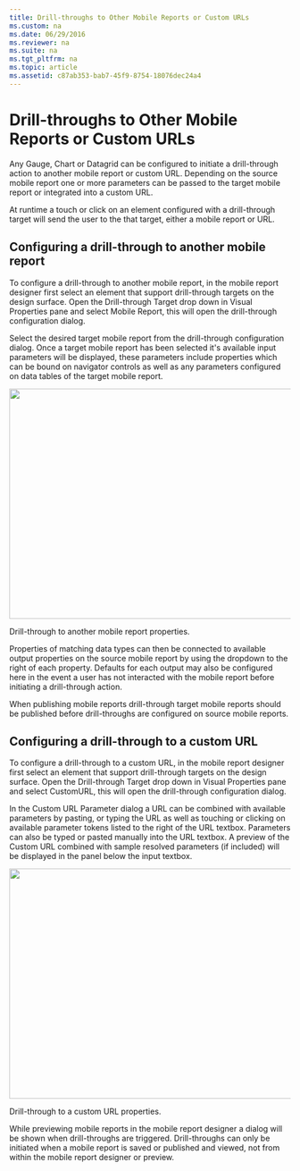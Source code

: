 ```yaml
---
title: Drill-throughs to Other Mobile Reports or Custom URLs
ms.custom: na
ms.date: 06/29/2016
ms.reviewer: na
ms.suite: na
ms.tgt_pltfrm: na
ms.topic: article
ms.assetid: c87ab353-bab7-45f9-8754-18076dec24a4
---
```

# Drill-throughs to Other Mobile Reports or Custom URLs
Any Gauge, Chart or Datagrid can be configured to initiate a drill-through action to another mobile report or custom URL. Depending on the source mobile report one or more parameters can be passed to the target mobile report or integrated into a custom URL.  
  
At runtime a touch or click on an element configured with a drill-through target will send the user to the that target, either a mobile report or URL.  
  
## Configuring a drill-through to another mobile report  
  
To configure a drill-through to another mobile report, in the mobile report designer first select an element that support drill-through targets on the design surface. Open the Drill-through Target drop down in Visual Properties pane and select Mobile Report, this will open the drill-through configuration dialog.  
  
Select the desired target mobile report from the drill-through configuration dialog. Once a target mobile report has been selected it's available input parameters will be displayed, these parameters include properties which can be bound on navigator controls as well as any parameters configured on data tables of the target mobile report.  
  
<div class="image">  
  <img src="images/drill_throughs_to_other_dashboards_or_custom_urls_screen01.png" width="800" height="412" />  
  <p>Drill-through to another mobile report properties.</p>  
</div>  
  
Properties of matching data types can then be connected to available output properties on the source mobile report by using the dropdown to the right of each property. Defaults for each output may also be configured here in the event a user has not interacted with the mobile report before initiating a drill-through action.  
  
When publishing mobile reports drill-through target mobile reports should be published before drill-throughs are configured on source mobile reports.  
  
## Configuring a drill-through to a custom URL  
  
To configure a drill-through to a custom URL, in the mobile report designer first select an element that support drill-through targets on the design surface. Open the Drill-through Target drop down in Visual Properties pane and select CustomURL, this will open the drill-through configuration dialog.  
  
In the Custom URL Parameter dialog a URL can be combined with available parameters by pasting, or typing the URL as well as touching or clicking on available parameter tokens listed to the right of the URL textbox. Parameters can also be typed or pasted manually into the URL textbox. A preview of the Custom URL combined with sample resolved parameters (if included) will be displayed in the panel below the input textbox.  
  
<div class="image">  
  <img src="images/drill_throughs_to_other_dashboards_or_custom_urls_screen02.png" width="800" height="412" />  
  <p>Drill-through to a custom URL properties.</p>  
</div>  
  
While previewing mobile reports in the mobile report designer a dialog will be shown when drill-throughs are triggered. Drill-throughs can only be initiated when a mobile report is saved or published and viewed, not from within the mobile report designer or preview.  
  
  
  
  
